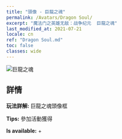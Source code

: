 ```yaml
---
title: "頭像 - 巨龍之魂"
permalink: /Avatars/Dragon Soul/
excerpt: "魔法门之英雄无敌：战争纪元  巨龍之魂"
last_modified_at: 2021-07-21
locale: cn
ref: "Dragon Soul.md"
toc: false
classes: wide
---
```

 ![巨龍之魂](/images/a/avatarFrame_52.png)

## 詳情

 **玩法詳解:** 巨龍之魂頭像框 

 **Tips:** 參加活動獲得 

 **Is available:**  + 

